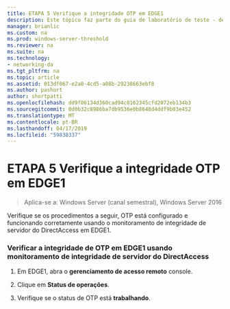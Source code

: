 ```yaml
---
title: ETAPA 5 Verifique a integridade OTP em EDGE1
description: Este tópico faz parte do guia de laboratório de teste - demonstrar o DirectAccess com autenticação OTP e SecurID de RSA para o Windows Server 2016
manager: brianlic
ms.custom: na
ms.prod: windows-server-threshold
ms.reviewer: na
ms.suite: na
ms.technology:
- networking-da
ms.tgt_pltfrm: na
ms.topic: article
ms.assetid: 013df067-e2a0-4cd5-a08b-29238663ebf8
ms.author: pashort
author: shortpatti
ms.openlocfilehash: dd9f06134d360cad94c0162345cfd2072eb134b3
ms.sourcegitcommit: 0d0b32c8986ba7db9536e0b8648d4ddf9b03e452
ms.translationtype: MT
ms.contentlocale: pt-BR
ms.lasthandoff: 04/17/2019
ms.locfileid: "59838337"
---
```

# <a name="step-5-verify-otp-health-on-edge1"></a>ETAPA 5 Verifique a integridade OTP em EDGE1

>Aplica-se a: Windows Server (canal semestral), Windows Server 2016

Verifique se os procedimentos a seguir, OTP está configurado e funcionando corretamente usando o monitoramento de integridade de servidor do DirectAccess em EDGE1.  
  
### <a name="verify-otp-health-on-edge1-using-directaccess-server-health-monitoring"></a>Verificar a integridade de OTP em EDGE1 usando monitoramento de integridade de servidor do DirectAccess  
  
1.  Em EDGE1, abra o **gerenciamento de acesso remoto** console.  
  
2.  Clique em **Status de operações**.  
  
3.  Verifique se o status de OTP está **trabalhando**.  
  



